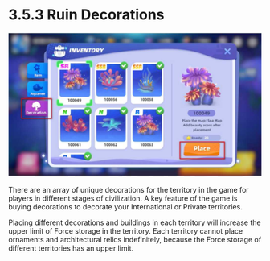 # 3.5.3 Ruin Decorations

![alt Decorations](../assets/image7.png)

There are an array of unique decorations for the territory in the game for players in different stages of civilization. A key feature of the game is buying decorations to decorate your International or Private territories.

Placing different decorations and buildings in each territory will increase the upper limit of Force storage in the territory. Each territory cannot place ornaments and architectural relics indefinitely, because the Force storage of different territories has an upper limit.